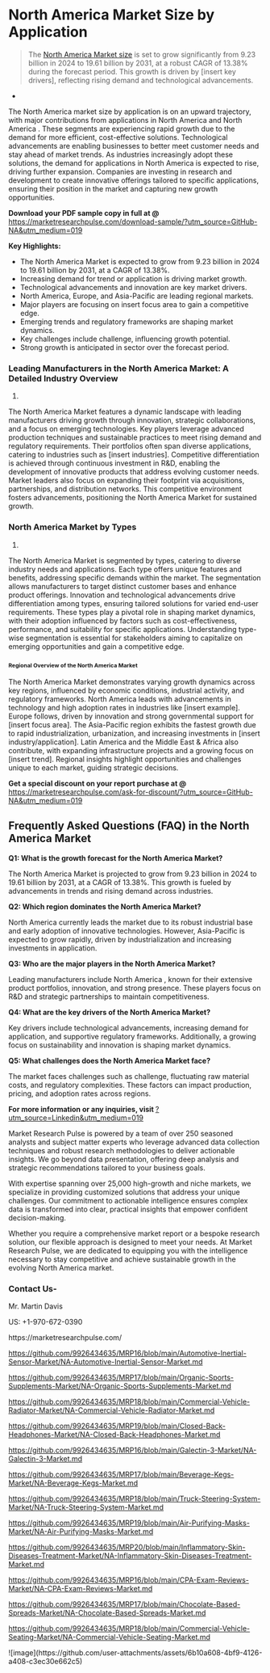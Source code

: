 <h1>North America  Market&nbsp;Size by Application</h1><blockquote><p>The <a href="https://marketresearchpulse.com/download-sample/?utm_source=GitHub-NA&amp;utm_medium=019">North America  Market size</a> is set to grow significantly from 9.23 billion in 2024 to 19.61 billion by 2031, at a robust CAGR of 13.38% during the forecast period. This growth is driven by [insert key drivers], reflecting rising demand and technological advancements.</p></blockquote><ul><li></li></ul><p>The North America  market size by application is on an upward trajectory, with major contributions from applications in North America  and North America . These segments are experiencing rapid growth due to the demand for more efficient, cost-effective solutions. Technological advancements are enabling businesses to better meet customer needs and stay ahead of market trends. As industries increasingly adopt these solutions, the demand for applications in North America  is expected to rise, driving further expansion. Companies are investing in research and development to create innovative offerings tailored to specific applications, ensuring their position in the market and capturing new growth opportunities.</p><p><strong>Download your PDF sample copy in full at @ </strong><a href="https://marketresearchpulse.com/download-sample/?utm_source=GitHub-NA&amp;utm_medium=019">https://marketresearchpulse.com/download-sample/?utm_source=GitHub-NA&amp;utm_medium=019</a></p><p><strong>Key Highlights: </strong></p><ul><li>The North America  Market is expected to grow from 9.23 billion in 2024 to 19.61 billion by 2031, at a CAGR of 13.38%.</li><li>Increasing demand for trend or application is driving market growth.</li><li>Technological advancements and innovation are key market drivers.</li><li>North America, Europe, and Asia-Pacific are leading regional markets.</li><li>Major players are focusing on insert focus area to gain a competitive edge.</li><li>Emerging trends and regulatory frameworks are shaping market dynamics.</li><li>Key challenges include challenge, influencing growth potential.</li><li>Strong growth is anticipated in sector over the forecast period.</li></ul><h3>Leading Manufacturers in the North America  Market: A Detailed Industry Overview</h3><ol><li></li></ol><div class="flex max-w-full flex-col flex-grow"><div class="min-h-8 text-message flex w-full flex-col items-end gap-2 whitespace-normal break-words [.text-message+&amp;]:mt-5" dir="auto" data-message-author-role="assistant" data-message-id="fd8432e4-4910-450d-b182-61b7bfb0a01f" data-message-model-slug="gpt-4o"><div class="flex w-full flex-col gap-1 empty:hidden first:pt-[3px]"><div class="markdown prose w-full break-words dark:prose-invert light"><p>The North America  Market features a dynamic landscape with leading manufacturers driving growth through innovation, strategic collaborations, and a focus on emerging technologies. Key players leverage advanced production techniques and sustainable practices to meet rising demand and regulatory requirements. Their portfolios often span diverse applications, catering to industries such as [insert industries]. Competitive differentiation is achieved through continuous investment in R&amp;D, enabling the development of innovative products that address evolving customer needs. Market leaders also focus on expanding their footprint via acquisitions, partnerships, and distribution networks. This competitive environment fosters advancements, positioning the North America  Market for sustained growth.</p></div></div></div></div><h3>North America  Market by Types</h3><ol><li></li></ol><div class="flex max-w-full flex-col flex-grow"><div class="min-h-8 text-message flex w-full flex-col items-end gap-2 whitespace-normal break-words [.text-message+&amp;]:mt-5" dir="auto" data-message-author-role="assistant" data-message-id="084470be-0bb7-4664-bddf-5156b4f41249" data-message-model-slug="gpt-4o-mini"><div class="flex w-full flex-col gap-1 empty:hidden first:pt-[3px]"><div class="markdown prose w-full break-words dark:prose-invert light"><p>The North America  Market is segmented by types, catering to diverse industry needs and applications. Each type offers unique features and benefits, addressing specific demands within the market. The segmentation allows manufacturers to target distinct customer bases and enhance product offerings. Innovation and technological advancements drive differentiation among types, ensuring tailored solutions for varied end-user requirements. These types play a pivotal role in shaping market dynamics, with their adoption influenced by factors such as cost-effectiveness, performance, and suitability for specific applications. Understanding type-wise segmentation is essential for stakeholders aiming to capitalize on emerging opportunities and gain a competitive edge.</p></div></div></div></div><h3><span style="font-size: 11px;">Regional Overview of the North America  Market</span></h3><div class="flex max-w-full flex-col flex-grow"><div class="min-h-8 text-message flex w-full flex-col items-end gap-2 whitespace-normal break-words [.text-message+&amp;]:mt-5" dir="auto" data-message-author-role="assistant" data-message-id="e9038762-ce64-4e30-91c9-9bd413514231" data-message-model-slug="gpt-4o-mini"><div class="flex w-full flex-col gap-1 empty:hidden first:pt-[3px]"><div class="markdown prose w-full break-words dark:prose-invert light"><p>The North America  Market demonstrates varying growth dynamics across key regions, influenced by economic conditions, industrial activity, and regulatory frameworks. North America leads with advancements in technology and high adoption rates in industries like [insert example]. Europe follows, driven by innovation and strong governmental support for [insert focus area]. The Asia-Pacific region exhibits the fastest growth due to rapid industrialization, urbanization, and increasing investments in [insert industry/application]. Latin America and the Middle East &amp; Africa also contribute, with expanding infrastructure projects and a growing focus on [insert trend]. Regional insights highlight opportunities and challenges unique to each market, guiding strategic decisions.</p></div></div></div></div><p><strong>Get a special discount on your report purchase at @ </strong><a href="https://marketresearchpulse.com/ask-for-discount/?utm_source=GitHub-NA&amp;utm_medium=019">https://marketresearchpulse.com/ask-for-discount/?utm_source=GitHub-NA&amp;utm_medium=019</a></p><h2>Frequently Asked Questions (FAQ) in the North America  Market</h2><p><strong>Q1: What is the growth forecast for the North America  Market?</strong></p><p>The North America  Market is projected to grow from 9.23 billion in 2024 to 19.61 billion by 2031, at a CAGR of 13.38%. This growth is fueled by advancements in trends and rising demand across industries.</p><p><strong>Q2: Which region dominates the North America  Market?</strong></p><p>North America currently leads the market due to its robust industrial base and early adoption of innovative technologies. However, Asia-Pacific is expected to grow rapidly, driven by industrialization and increasing investments in application.</p><p><strong>Q3: Who are the major players in the North America  Market?</strong></p><p>Leading manufacturers include North America , known for their extensive product portfolios, innovation, and strong presence. These players focus on R&amp;D and strategic partnerships to maintain competitiveness.</p><p><strong>Q4: What are the key drivers of the North America  Market?</strong></p><p>Key drivers include technological advancements, increasing demand for application, and supportive regulatory frameworks. Additionally, a growing focus on sustainability and innovation is shaping market dynamics.</p><p><strong>Q5: What challenges does the North America  Market face?</strong></p><p>The market faces challenges such as challenge, fluctuating raw material costs, and regulatory complexities. These factors can impact production, pricing, and adoption rates across regions.</p><p><strong>For more information or any inquiries, visit&nbsp;</strong><a href="?utm_source=Linkedin&utm_medium=019">?utm_source=Linkedin&utm_medium=019</a></p><p>Market Research Pulse is powered by a team of over 250 seasoned analysts and subject matter experts who leverage advanced data collection techniques and robust research methodologies to deliver actionable insights. We go beyond data presentation, offering deep analysis and strategic recommendations tailored to your business goals.</p><p>With expertise spanning over 25,000 high-growth and niche markets, we specialize in providing customized solutions that address your unique challenges. Our commitment to actionable intelligence ensures complex data is transformed into clear, practical insights that empower confident decision-making.</p><p>Whether you require a comprehensive market report or a bespoke research solution, our flexible approach is designed to meet your needs. At Market Research Pulse, we are dedicated to equipping you with the intelligence necessary to stay competitive and achieve sustainable growth in the evolving North America  market.</p><h3><strong>Contact Us-</strong></h3><p>Mr. Martin Davis</p><p>US: +1-970-672-0390</p><p>https://marketresearchpulse.com/</p><p><a href="https://github.com/9926434635/MRP16/blob/main/Automotive-Inertial-Sensor-Market/NA-Automotive-Inertial-Sensor-Market.md">https://github.com/9926434635/MRP16/blob/main/Automotive-Inertial-Sensor-Market/NA-Automotive-Inertial-Sensor-Market.md</a></p><p><a href="https://github.com/9926434635/MRP17/blob/main/Organic-Sports-Supplements-Market/NA-Organic-Sports-Supplements-Market.md">https://github.com/9926434635/MRP17/blob/main/Organic-Sports-Supplements-Market/NA-Organic-Sports-Supplements-Market.md</a></p><p><a href="https://github.com/9926434635/MRP18/blob/main/Commercial-Vehicle-Radiator-Market/NA-Commercial-Vehicle-Radiator-Market.md">https://github.com/9926434635/MRP18/blob/main/Commercial-Vehicle-Radiator-Market/NA-Commercial-Vehicle-Radiator-Market.md</a></p><p><a href="https://github.com/9926434635/MRP19/blob/main/Closed-Back-Headphones-Market/NA-Closed-Back-Headphones-Market.md">https://github.com/9926434635/MRP19/blob/main/Closed-Back-Headphones-Market/NA-Closed-Back-Headphones-Market.md</a></p><p><a href="https://github.com/9926434635/MRP16/blob/main/Galectin-3-Market/NA-Galectin-3-Market.md">https://github.com/9926434635/MRP16/blob/main/Galectin-3-Market/NA-Galectin-3-Market.md</a></p><p><a href="https://github.com/9926434635/MRP17/blob/main/Beverage-Kegs-Market/NA-Beverage-Kegs-Market.md">https://github.com/9926434635/MRP17/blob/main/Beverage-Kegs-Market/NA-Beverage-Kegs-Market.md</a></p><p><a href="https://github.com/9926434635/MRP18/blob/main/Truck-Steering-System-Market/NA-Truck-Steering-System-Market.md">https://github.com/9926434635/MRP18/blob/main/Truck-Steering-System-Market/NA-Truck-Steering-System-Market.md</a></p><p><a href="https://github.com/9926434635/MRP19/blob/main/Air-Purifying-Masks-Market/NA-Air-Purifying-Masks-Market.md">https://github.com/9926434635/MRP19/blob/main/Air-Purifying-Masks-Market/NA-Air-Purifying-Masks-Market.md</a></p><p><a href="https://github.com/9926434635/MRP20/blob/main/Inflammatory-Skin-Diseases-Treatment-Market/NA-Inflammatory-Skin-Diseases-Treatment-Market.md">https://github.com/9926434635/MRP20/blob/main/Inflammatory-Skin-Diseases-Treatment-Market/NA-Inflammatory-Skin-Diseases-Treatment-Market.md</a></p><p><a href="https://github.com/9926434635/MRP16/blob/main/CPA-Exam-Reviews-Market/NA-CPA-Exam-Reviews-Market.md">https://github.com/9926434635/MRP16/blob/main/CPA-Exam-Reviews-Market/NA-CPA-Exam-Reviews-Market.md</a></p><p><a href="https://github.com/9926434635/MRP17/blob/main/Chocolate-Based-Spreads-Market/NA-Chocolate-Based-Spreads-Market.md">https://github.com/9926434635/MRP17/blob/main/Chocolate-Based-Spreads-Market/NA-Chocolate-Based-Spreads-Market.md</a></p><p><a href="https://github.com/9926434635/MRP18/blob/main/Commercial-Vehicle-Seating-Market/NA-Commercial-Vehicle-Seating-Market.md">https://github.com/9926434635/MRP18/blob/main/Commercial-Vehicle-Seating-Market/NA-Commercial-Vehicle-Seating-Market.md</a></p>
![image](https://github.com/user-attachments/assets/6b10a608-4bf9-4126-a408-c3ec30e662c5)
